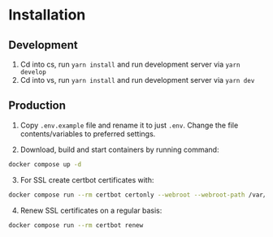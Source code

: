 # Installation

## Development

1. Cd into cs, run `yarn install` and run development server via `yarn develop`
2. Cd into vs, run `yarn install` and run development server via `yarn dev`

## Production

1. Copy `.env.example` file and rename it to just `.env`. Change the file contents/variables to preferred settings.

2. Download, build and start containers by running command:

```sh
docker compose up -d
```

3. For SSL create certbot certificates with:

```sh
docker compose run --rm certbot certonly --webroot --webroot-path /var/www/certbot/ -d example.org
```

4. Renew SSL certificates on a regular basis:
```sh
docker compose run --rm certbot renew
```